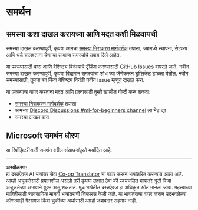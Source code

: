 <!--
CO_OP_TRANSLATOR_METADATA:
{
  "original_hash": "09623d7343ff1c26ff4f198c1b2d3176",
  "translation_date": "2025-10-03T11:52:00+00:00",
  "source_file": "SUPPORT.md",
  "language_code": "mr"
}
-->
# समर्थन
## समस्या कशा दाखल करायच्या आणि मदत कशी मिळवायची  

समस्या दाखल करण्यापूर्वी, कृपया आमचा [समस्या निराकरण मार्गदर्शक](TROUBLESHOOTING.md) तपासा, ज्यामध्ये स्थापना, सेटअप आणि धडे चालवताना येणाऱ्या सामान्य समस्यांचे उपाय दिले आहेत.

या प्रकल्पासाठी बग्स आणि वैशिष्ट्य विनंत्यांचे ट्रॅकिंग करण्यासाठी GitHub Issues वापरले जाते. नवीन समस्या दाखल करण्यापूर्वी, कृपया विद्यमान समस्यांचा शोध घ्या जेणेकरून डुप्लिकेट टाळता येतील. नवीन समस्यांसाठी, तुमचा बग किंवा वैशिष्ट्य विनंती नवीन Issue म्हणून दाखल करा.

या प्रकल्पाचा वापर करताना मदत आणि प्रश्नांसाठी तुम्ही खालील गोष्टी करू शकता:
- [समस्या निराकरण मार्गदर्शक](TROUBLESHOOTING.md) तपासा
- आमच्या [Discord Discussions #ml-for-beginners channel](https://aka.ms/foundry/discord) ला भेट द्या
- समस्या दाखल करा

## Microsoft समर्थन धोरण  

या रिपॉझिटरीसाठी समर्थन वरील संसाधनांपुरते मर्यादित आहे.

---

**अस्वीकरण**:  
हा दस्तऐवज AI भाषांतर सेवा [Co-op Translator](https://github.com/Azure/co-op-translator) चा वापर करून भाषांतरित करण्यात आला आहे. आम्ही अचूकतेसाठी प्रयत्नशील असलो तरी कृपया लक्षात ठेवा की स्वयंचलित भाषांतरे त्रुटी किंवा अचूकतेच्या अभावाने युक्त असू शकतात. मूळ भाषेतील दस्तऐवज हा अधिकृत स्रोत मानला जावा. महत्त्वाच्या माहितीसाठी व्यावसायिक मानवी भाषांतराची शिफारस केली जाते. या भाषांतराचा वापर करून उद्भवलेल्या कोणत्याही गैरसमज किंवा चुकीच्या अर्थासाठी आम्ही जबाबदार राहणार नाही.